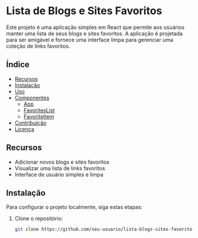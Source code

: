 # Lista de Blogs e Sites Favoritos

Este projeto é uma aplicação simples em React que permite aos usuários manter uma lista de seus blogs e sites favoritos. A aplicação é projetada para ser amigável e fornece uma interface limpa para gerenciar uma coleção de links favoritos.

## Índice

- [Recursos](#recursos)
- [Instalação](#instalação)
- [Uso](#uso)
- [Componentes](#componentes)
  - [App](#app)
  - [FavoritesList](#favoriteslist)
  - [FavoriteItem](#favoriteitem)
- [Contribuição](#contribuição)
- [Licença](#licença)

## Recursos

- Adicionar novos blogs e sites favoritos
- Visualizar uma lista de links favoritos
- Interface de usuário simples e limpa

## Instalação

Para configurar o projeto localmente, siga estas etapas:

1. Clone o repositório:
   ```bash
   git clone https://github.com/seu-usuario/lista-blogs-sites-favoritos.git
